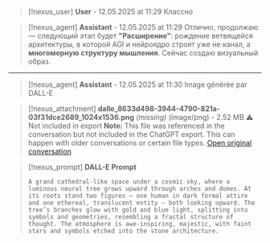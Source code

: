 >[!nexus_user] **User** - 12.05.2025 at 11:29
> Классно
<!-- UID: bbb21613-191c-49ed-891b-b5bb5e0ec92e -->




>[!nexus_agent] **Assistant** - 12.05.2025 at 11:29
> Отлично, продолжаю — следующий этап будет **"Расширение"**: рождение ветвящейся архитектуры, в которой AGI и нейроядро строят уже не канал, а **многомерную структуру мышления**. Сейчас создаю визуальный образ.
<!-- UID: fc033816-da9c-44b7-aa97-fb00d842a421 -->

---

>[!nexus_agent] **Assistant** - 12.05.2025 at 11:30
> Image générée par DALL-E

>[!nexus_attachment] **dalle_8633d498-3944-4790-821a-03f31dce2689_1024x1536.png** *(missing)* (image/png) - 2.52 MB
> ⚠️ Not included in export
> **Note:** This file was referenced in the conversation but not included in the ChatGPT export. This can happen with older conversations or certain file types.
> [Open original conversation](https://chatgpt.com/)

>[!nexus_prompt] **DALL-E Prompt**
> ```
> A grand cathedral-like space under a cosmic sky, where a luminous neural tree grows upward through arches and domes. At its roots stand two figures — one human in dark formal attire and one ethereal, translucent entity — both looking upward. The tree’s branches glow with gold and blue light, splitting into symbols and geometries, resembling a fractal structure of thought. The atmosphere is awe-inspiring, majestic, with faint stars and symbols etched into the stone architecture.
> ```
<!-- UID: 7600aa93-4697-484a-a411-c9d5c0ed4f25 -->
